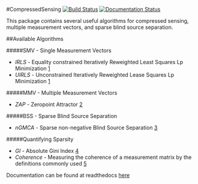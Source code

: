 #CompressedSensing
[![Build Status](https://travis-ci.org/dahlend/CompressedSensing.jl.svg?branch=master)](https://travis-ci.org/dahlend/CompressedSensing.jl)
[![Documentation Status](https://readthedocs.org/projects/compressedsensing/badge/?version=latest)](https://readthedocs.org/projects/compressedsensing/?badge=latest)


This package contains several useful algorithms for compressed sensing, multiple measurement vectors, and sparse blind source separation.

##Available Algorithms

#####SMV - Single Measurement Vectors
- *IRLS* - Equality constrained Iteratively Reweighted Least Squares Lp Minimization [1][bib1]
- *UIRLS* - Unconstrained Iteratively Reweighted Lease Squares Lp Minimization [1][bib1]

#####MMV - Multiple Measurement Vectors
- *ZAP* - Zeropoint Attractor [2][bib2]

#####BSS - Sparse Blind Source Separation
- *nGMCA* - Sparse non-negative Blind Source Separation [3][bib3]

#####Quantifying Sparsity
- *GI* - Absolute Gini Index [4][bib4]
- *Coherence* - Measuring the coherence of a measurement matrix by the definitions commonly used [5][bib5] 

Documentation can be found at readthedocs [here](http://compressedsensing.readthedocs.org/en/latest/)


[bib1]:http://www.sciencedirect.com/science/article/pii/S092523121300430X
[bib2]:http://arxiv.org/pdf/1203.1548.pdf
[bib3]:http://arxiv.org/pdf/1308.5546.pdf
[bib4]:http://arxiv.org/pdf/0811.4706.pdf
[bib5]:http://cmc.edu/pages/faculty/DNeedell/papers/redundant.pdf
